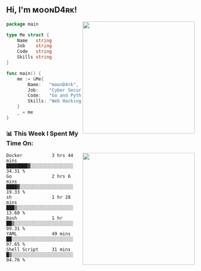 <h2> Hi, I'm ᴍᴏᴏɴD4ʀᴋ!</h2>
<img align='right' src="https://github-readme-stats.vercel.app/api?username=moond4rk&show_icons=true&theme=radical" width="300">


```go
package main

type Me struct {
	Name   string
	Job    string
	Code   string
	Skills string
}

func main() {
	me := &Me{
		Name:   "moonD4rk",
		Job:    "Cyber Security Engineer",
		Code:   "Go and Python and Others",
		Skills: "Web Hacking ^o^",
	}
	_ = me
}
```



<h3>📊 This Week I Spent My Time On:</h3>
<img align='right' src="https://spotify-github-profile.vercel.app/api/view?uid=zbgk3g7ojwjwrwrleo6u8mhub&cover_image=true&theme=novatorem" width="300">

<!--START_SECTION:waka-->

```text
Docker           3 hrs 44 mins   ████████▓░░░░░░░░░░░░░░░░   34.31 %
Go               2 hrs 6 mins    ████▓░░░░░░░░░░░░░░░░░░░░   19.33 %
sh               1 hr 28 mins    ███▒░░░░░░░░░░░░░░░░░░░░░   13.60 %
Bash             1 hr            ██▒░░░░░░░░░░░░░░░░░░░░░░   09.31 %
YAML             49 mins         ██░░░░░░░░░░░░░░░░░░░░░░░   07.65 %
Shell Script     31 mins         █▒░░░░░░░░░░░░░░░░░░░░░░░   04.76 %
```

<!--END_SECTION:waka-->

